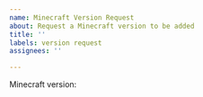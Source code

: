 ```yaml
---
name: Minecraft Version Request
about: Request a Minecraft version to be added
title: ''
labels: version request
assignees: ''

---
```


Minecraft version:
